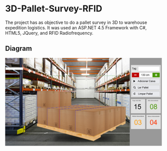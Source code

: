 # 3D-Pallet-Survey-RFID
The project has as objective to do a pallet survey in 3D to warehouse expedition logistics.
It was used an ASP.NET 4.5 Framework with C#, HTML5, JQuery, and RFID Radiofrequency.

## Diagram
![alt text](https://github.com/xjaox/3D-Pallet-Survey-RFID/blob/master/Docs/Layout_cria%C3%A7%C3%A3o.png?raw=true)
